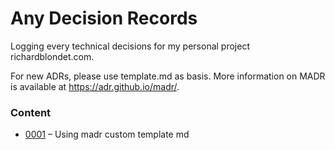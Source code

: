 # Any Decision Records

Logging every technical decisions for my personal project richardblondet.com.

For new ADRs, please use template.md as basis. More information on MADR is available at https://adr.github.io/madr/.

### Content

- [0001](0001-using-madr-custom-template.md) – Using madr custom template md